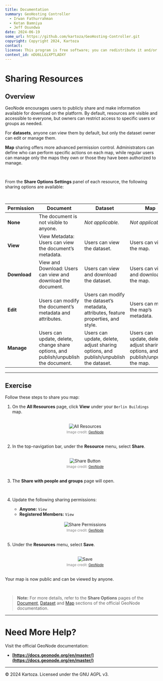 ```yaml
---
title: Documentation
summary: GeoHosting Controller
  - Irwan Fathurrahman
  - Ketan Bamniya
  - Jeff Osundwa
date: 2024-06-19
some_url: https://github.com/kartoza/GeoHosting-Controller.git
copyright: Copyright 2024, Kartoza
contact:
license: This program is free software; you can redistribute it and/or modify it under the terms of the GNU Affero General Public License as published by the Free Software Foundation; either version 3 of the License, or (at your option) any later version.
context_id: nDU6LLGiXPTLADXY
---
```


# Sharing Resources

## Overview

GeoNode encourages users to publicly share and make information available for download on the platform. By default, resources are visible and accessible to everyone, but owners can restrict access to specific users or groups as needed.

For **datasets**, anyone can view them by default, but only the dataset owner can edit or manage them.

**Map** sharing offers more advanced permission control. Administrators can define who can perform specific actions on each map, while regular users can manage only the maps they own or those they have been authorized to manage.

<br>

From the **Share Options Settings** panel of each resource, the following sharing options are available:

<br>

| **Permission** | **Document**                                                                        | **Dataset**                                                                          | **Map**                                                                          |
| -------------- | ----------------------------------------------------------------------------------- | ------------------------------------------------------------------------------------ | -------------------------------------------------------------------------------- |
| **None**     | The document is not visible to anyone.                                              | *Not applicable.*                                                                    | *Not applicable.*                                                                |
| **View**     | View Metadata: Users can view the document’s metadata.                              | Users can view the dataset.                                                          | Users can view the map.                                                          |
| **Download** | View and Download: Users can view and download the document.                        | Users can view and download the dataset.                                             | Users can view and download the map.                                             |
| **Edit**     | Users can modify the document’s metadata and attributes.                            | Users can modify the dataset’s metadata, attributes, feature properties, and style.  | Users can modify the map’s metadata.                                             |
| **Manage**   | Users can update, delete, change share options, and publish/unpublish the document. | Users can update, delete, adjust sharing options, and publish/unpublish the dataset. | Users can update, delete, adjust sharing options, and publish/unpublish the map. |

---

## Exercise

Follow these steps to share you map:

1. On the **All Resources** page, click **View** under your `Berlin Buildings` map. 

     <br>

     <div style="text-align: center;">
      <img src="../img/geonode-img-28.png" alt="All Resources" width=auto>
      <div style="font-size: 0.8em; color: gray; margin-top: 4px;">
      Image credit: <a href="https://geonode.org/" target="_blank">GeoNode</a>
      </div>
     </div>

     <br>

2. In the top-navigation bar, under the **Resource** menu, select **Share**.

     <br>

     <div style="text-align: center;">
      <img src="../img/geonode-img-29.png" alt="Share Button" width=auto>
      <div style="font-size: 0.8em; color: gray; margin-top: 4px;">
      Image credit: <a href="https://geonode.org/" target="_blank">GeoNode</a>
      </div>
     </div>

     <br>     

3. The **Share with people and groups** page will open.

     <br>

4. Update the following sharing permissions:

     - **Anyone:** `View`
     - **Registered Members:** `View`

     <br>

     <div style="text-align: center;">
      <img src="../img/geonode-img-30.png" alt="Share Permissions" width=auto>
      <div style="font-size: 0.8em; color: gray; margin-top: 4px;">
      Image credit: <a href="https://geonode.org/" target="_blank">GeoNode</a>
      </div>
     </div>

     <br>      

5. Under the **Resources** menu, select **Save**.

     <br>

     <div style="text-align: center;">
      <img src="../img/geonode-img-31.png" alt="Save" width=auto>
      <div style="font-size: 0.8em; color: gray; margin-top: 4px;">
      Image credit: <a href="https://geonode.org/" target="_blank">GeoNode</a>
      </div>
     </div>

     <br>

Your map is now public and can be viewed by anyone.

<br>

> **Note:** For more details, refer to the **Share Options** pages of the [Document](https://docs.geonode.org/en/master/usage/managing_documents/document_permissions.html#share-options), [Dataset](https://docs.geonode.org/en/master/usage/managing_datasets/dataset_permissions.html#share-options) and [Map](https://docs.geonode.org/en/master/usage/managing_maps/map_permissions.html#share-options) sections of the official GeoNode documentation.


---

# Need More Help?

Visit the official GeoNode documentation:

- **[https://docs.geonode.org/en/master/](https://docs.geonode.org/en/master/)**

---

© 2024 Kartoza. Licensed under the GNU AGPL v3.
